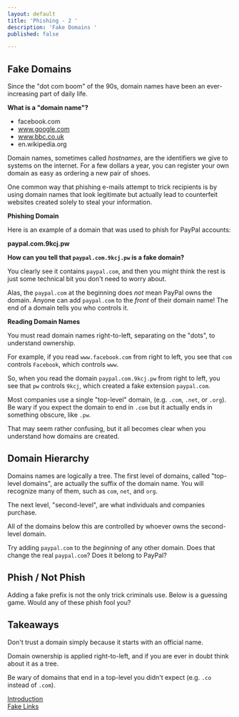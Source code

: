 ```yaml
---
layout: default
title: 'Phishing - 2 '
description: 'Fake Domains '
published: false

---
```

## Fake Domains

Since the "dot com boom" of the 90s, domain names have been an ever-increasing part of daily life.

**What is a "domain name"?**

* facebook.com
* www.google.com
* www.bbc.co.uk
* en.wikipedia.org

Domain names, sometimes called _hostnames_, are the identifiers we give to systems on the internet. For a few dollars a year, you can register your own domain as easy as ordering a new pair of shoes.

One common way that phishing e-mails attempt to trick recipients is by using domain names that look legitimate but actually lead to counterfeit websites created solely to steal your information.

**Phishing Domain**

Here is an example of a domain that was used to phish for PayPal accounts:

**paypal.com.9kcj.pw**

**How can you tell that `paypal.com.9kcj.pw` is a fake domain?**

You clearly see it contains `paypal.com`, and then you might think the rest is just some technical bit you don't need to worry about.

Alas, the `paypal.com` at the beginning does _not_ mean PayPal owns the domain. Anyone can add `paypal.com` to the _front_ of their domain name! The end of a domain tells you who controls it.

**Reading Domain Names**

You must read domain names right-to-left, separating on the "dots", to understand ownership.

For example, if you read `www.facebook.com` from right to left, you see that `com` controls `Facebook`, which controls `www`.

So, when you read the domain `paypal.com.9kcj.pw` from right to left, you see that `pw` controls `9kcj`, which created a fake extension `paypal.com`.

Most companies use a single "top-level" domain, (e.g. `.com`, `.net`, or `.org`). Be wary if you expect the domain to end in `.com` but it actually ends in something obscure, like `.pw`.

That may seem rather confusing, but it all becomes clear when you understand how domains are created.

## Domain Hierarchy

Domains names are logically a tree. The first level of domains, called "top-level domains", are actually the suffix of the domain name. You will recognize many of them, such as `com`, `net`, and `org`.

The next level, "second-level", are what individuals and companies purchase.

All of the domains below this are controlled by whoever owns the second-level domain.

Try adding `paypal.com` to the _beginning_ of any other domain. Does that change the real `paypal.com`? Does it belong to PayPal?

## Phish / Not Phish

Adding a fake prefix is not the only trick criminals use. Below is a guessing game. Would any of these phish fool you?

## Takeaways

Don't trust a domain simply because it starts with an official name.

Domain ownership is applied right-to-left, and if you are ever in doubt think about it as a tree.

Be wary of domains that end in a top-level you didn't expect (e.g. `.co` instead of `.com`).

[Introduction](./passwords_summary.html "Introduction")  
[Fake Links](./ "Fake Links")